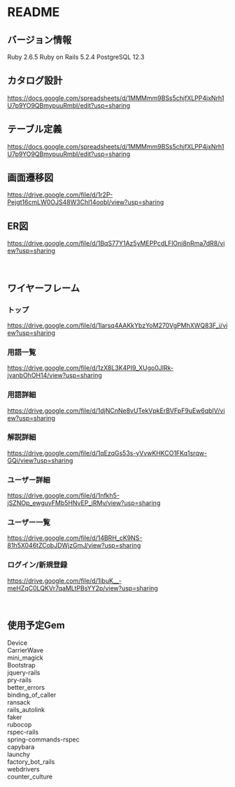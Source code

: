 # README

## バージョン情報
Ruby 2.6.5
Ruby on Rails 5.2.4
PostgreSQL 12.3


## カタログ設計
https://docs.google.com/spreadsheets/d/1MMMmm9BSs5chjfXLPP4jxNrh1U7p9YO9QBmypuuRmbI/edit?usp=sharing


## テーブル定義
https://docs.google.com/spreadsheets/d/1MMMmm9BSs5chjfXLPP4jxNrh1U7p9YO9QBmypuuRmbI/edit?usp=sharing


## 画面遷移図
https://drive.google.com/file/d/1r2P-Pejgt16cmLW0OJS48W3Chl14oobI/view?usp=sharing


## ER図
https://drive.google.com/file/d/1BqS77Y1Az5yMEPPcdLFlOni8nRma7dR8/view?usp=sharing

<br>

## ワイヤーフレーム
### トップ
https://drive.google.com/file/d/1larsq4AAKkYbzYoM270VgPMhXWQ83F_i/view?usp=sharing

### 用語一覧
https://drive.google.com/file/d/1zX8L3K4PI9_XUgo0JlRk-jvanbOhOH14/view?usp=sharing

### 用語詳細
https://drive.google.com/file/d/1djNCnNe8vUTekVpkErBVFpF9uEw6qblV/view?usp=sharing

### 解説詳細
https://drive.google.com/file/d/1qEzqGs53s-yVvwKHKCO1FKq1srqw-GQi/view?usp=sharing

### ユーザー詳細
https://drive.google.com/file/d/1nfkh5-jSZNOp_ewguvFMb5HNvEP_iRMv/view?usp=sharing

### ユーザー一覧
https://drive.google.com/file/d/14BRH_cK9NS-81h5X046tZCobJDWjzGmJ/view?usp=sharing

### ログイン/新規登録
https://drive.google.com/file/d/1ibuK__-meHZqC0LQKVr7qaMLtPBsYY2p/view?usp=sharing

<br>

## 使用予定Gem
Device  
CarrierWave  
mini_magick  
Bootstrap  
jquery-rails  
pry-rails  
better_errors  
binding_of_caller  
ransack  
rails_autolink  
faker  
rubocop  
rspec-rails  
spring-commands-rspec  
capybara  
launchy  
factory_bot_rails  
webdrivers  
counter_culture  
